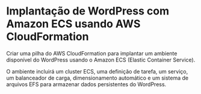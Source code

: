 # Implantação de WordPress com Amazon ECS usando AWS CloudFormation

Criar uma pilha do AWS CloudFormation para implantar um ambiente disponível do WordPress usando o Amazon ECS (Elastic Container Service).

O ambiente incluirá um cluster ECS, uma definição de tarefa, um serviço, um balanceador de carga, dimensionamento automático e um sistema de arquivos EFS para armazenar dados persistentes do WordPress.

